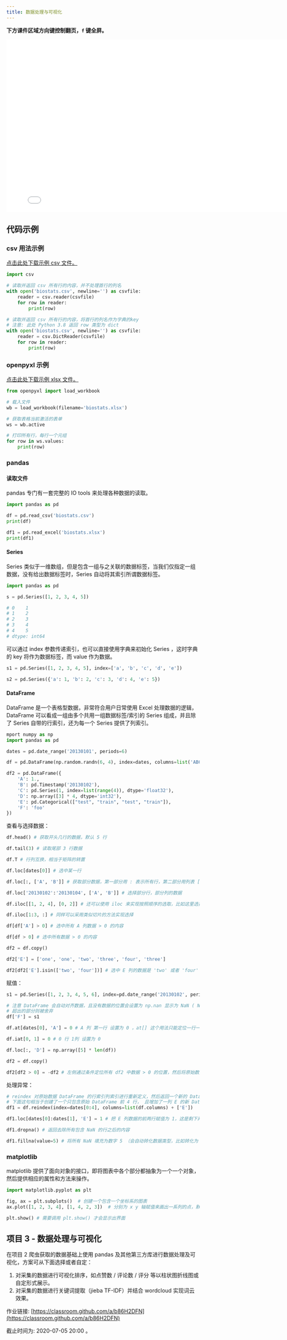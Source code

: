 ```yaml
---
title: 数据处理与可视化
---
```


**下方课件区域方向键控制翻页，`f` 键全屏。**

<iframe src="slideshow.html" frameborder=0 width=800 height=450></iframe>

## 代码示例

### csv 用法示例

[点击此处下载示例 csv 文件。](biostats.csv)

```python
import csv

# 读取并返回 csv 所有行的内容，并不处理首行的列名
with open('biostats.csv', newline='') as csvfile:
    reader = csv.reader(csvfile)
    for row in reader:
        print(row)

# 读取并返回 csv 所有行的内容，将首行的列名作为字典的key
# 注意: 此处 Python 3.8 返回 row 类型为 dict
with open('biostats.csv', newline='') as csvfile:
    reader = csv.DictReader(csvfile)
    for row in reader:
        print(row)
```

### openpyxl 示例

[点击此处下载示例 xlsx 文件。](biostats.xlsx)

```python
from openpyxl import load_workbook

# 载入文件
wb = load_workbook(filename='biostats.xlsx')

# 获取表格当前激活的表单
ws = wb.active

# 打印所有行，每行一个元组
for row in ws.values:
    print(row)
```

### pandas

#### 读取文件

pandas 专门有一套完整的 IO tools 来处理各种数据的读取。

```python
import pandas as pd

df = pd.read_csv('biostats.csv')
print(df)

df1 = pd.read_excel('biostats.xlsx')
print(df1)
```

#### Series

Series 类似于一维数组，但是包含一组与之关联的数据标签，当我们仅指定一组数据，没有给出数据标签时，Series 自动将其索引所谓数据标签。

```python
import pandas as pd

s = pd.Series([1, 2, 3, 4, 5])

# 0    1
# 1    2
# 2    3
# 3    4
# 4    5
# dtype: int64
```

可以通过 index 参数传递索引，也可以直接使用字典来初始化 Series ，这时字典的 key 将作为数据标签，而 value 作为数据。

```python
s1 = pd.Series([1, 2, 3, 4, 5], index=['a', 'b', 'c', 'd', 'e'])

s2 = pd.Series({'a': 1, 'b': 2, 'c': 3, 'd': 4, 'e': 5})
```

#### DataFrame

DataFrame 是一个表格型数据，非常符合用户日常使用 Excel 处理数据的逻辑，DataFrame 可以看成一组由多个共用一组数据标签/索引的 Series 组成，并且除了 Series 自带的行索引，还为每一个 Series 提供了列索引。

```python
mport numpy as np
import pandas as pd

dates = pd.date_range('20130101', periods=6)

df = pd.DataFrame(np.random.randn(6, 4), index=dates, columns=list('ABCD'))

df2 = pd.DataFrame({
    'A': 1.,
    'B': pd.Timestamp('20130102'),
    'C': pd.Series(1, index=list(range(4)), dtype='float32'),
    'D': np.array([3] * 4, dtype='int32'),
    'E': pd.Categorical(["test", "train", "test", "train"]),
    'F': 'foo'
})
```

查看与选择数据：

```python
df.head() # 获取开头几行的数据，默认 5 行

df.tail(3) # 读取尾部 3 行数据

df.T # 行列互换，相当于矩阵的转置

df.loc[dates[0]] # 选中某一行

df.loc[:, ['A', 'B']] # 获取部分数据，第一部分用 : 表示所有行，第二部分用列表 ['A', 'B'] 表示仅这两列

df.loc['20130102':'20130104', ['A', 'B']] # 选择部分行，部分列的数据

df.iloc[[1, 2, 4], [0, 2]] # 还可以使用 iloc 来实现按照顺序的选取，比如这里选择 1 2 4 行 0 2 列的数据

df.iloc[1:3, :] # 同样可以采用类似切片的方法实现选择

df[df['A'] > 0] # 选中所有 A 列数据 > 0 的内容

df[df > 0] # 选中所有数据 > 0 的内容

df2 = df.copy()

df2['E'] = ['one', 'one', 'two', 'three', 'four', 'three']

df2[df2['E'].isin(['two', 'four'])] # 选中 E 列的数据是 'two' 或者 'four' 的内容
```

赋值：

```python
s1 = pd.Series([1, 2, 3, 4, 5, 6], index=pd.date_range('20130102', periods=6))

# 注意 DataFrame 会自动对齐数据，且没有数据的位置会设置为 np.nan 显示为 NaN ( Not a Number)
# 超出的部分则被舍弃
df['F'] = s1

df.at[dates[0], 'A'] = 0 # A 列 第一行 设置为 0 ，at[] 这个用法只能定位一行一列，不能切片

df.iat[0, 1] = 0 # 0 行 1列 设置为 0

df.loc[:, 'D'] = np.array([5] * len(df))

df2 = df.copy()

df2[df2 > 0] = -df2 # 左侧通过条件定位所有 df2 中数据 > 0 的位置，然后将原始数据对应的负数进行赋值
```

处理异常：

```python
# reindex 对原始数据 DataFrame 的行索引列索引进行重新定义，然后返回一个新的 DataFrame 对象
# 下面这句相当于创建了一个只包含原始 DataFrame 前 4 行， 且增加了一列 E 的新 DataFrame
df1 = df.reindex(index=dates[0:4], columns=list(df.columns) + ['E'])

df1.loc[dates[0]:dates[1], 'E'] = 1 # 把 E 列数据的前两行赋值为 1，这是剩下两行没有数据，所以为 NaN

df1.dropna() # 返回去除所有包含 NaN 的行之后的内容

df1.fillna(value=5) # 将所有 NaN 填充为数字 5 （会自动转化数据类型，比如转化为 float64
```

### matplotlib

matplotlib 提供了面向对象的接口，即将图表中各个部分都抽象为一个一个对象，然后提供相应的属性和方法来操作。

```python
import matplotlib.pyplot as plt

fig, ax = plt.subplots()  # 创建一个包含一个坐标系的图表
ax.plot([1, 2, 3, 4], [1, 4, 2, 3])  # 分别为 x y 轴赋值来画出一系列的点，默认用折线图来展示

plt.show() # 需要调用 plt.show() 才会显示出界面
```

## 项目 3 - 数据处理与可视化

在项目 2 爬虫获取的数据基础上使用 pandas 及其他第三方库进行数据处理及可视化，方案可从下面选择或者自定：

1. 对采集的数据进行可视化排序，如点赞数 / 评论数 / 评分 等以柱状图折线图或自定形式展示。
2. 对采集的数据进行关键词提取（jieba TF-IDF）并结合 wordcloud 实现词云效果。

作业链接: [https://classroom.github.com/a/b86H2DFN](https://classroom.github.com/a/b86H2DFN)

截止时间为: 2020-07-05 20:00 。
